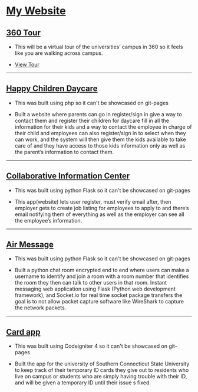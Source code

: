 # [My Website](https://fj99.github.io/My-Projects/)

## [360 Tour](https://github.com/fj99/My-Projects/tree/main/360-tour)
- This will be a virtual tour of the universities’ campus in 360 so it feels like you are walking across campus.

- [View Tour](https://fj99.github.io/My-Projects/360-tour/)
---
## [Happy Children Daycare](https://github.com/fj99/My-Projects/tree/main/Daycare%20System)
- This was built using php so it can't be showcased on git-pages

- Built a website where parents can go in register/sign in give a way to contact them and register their children for daycare fill in all the information for their kids and a way to contact the employee in charge of their child and employees can also register/sign in to select when they can work, and the system will then give them the kids available to take care of and they have access to those kids information only as well as the parent’s information to contact them.

---
## [Collaborative Information Center](https://github.com/fj99/My-Projects/tree/main/Job%20App)
- This was built using python Flask so it can't be showcased on git-pages

- This app(website) lets user register, must verify email after, then employer gets to create job listing for employees to apply to and there’s email notifying them of everything as well as the employer can see all the employee’s information.

---
## [Air Message](https://github.com/fj99/My-Projects/tree/main/Python%20Chat)
- This was built using python Flask so it can't be showcased on git-pages

- Built a python chat room encrypted end to end where users can make a username to identify and join a room with a room number that identifies the room they then can talk to other users in that room. Instant messaging web application using Flask (Python web development framework), and Socket.io for real time socket package transfers the goal is to not allow packet capture software like WireShark to capture the network packets.

---
## [Card app](https://github.com/fj99/My-Projects/tree/main/Card-app)
- This was built using Codeigniter 4 so it can't be showcased on git-pages

- Built the app for the university of Southern Connecticut State University to keep track of their temporary ID cards they give out to residents who live on campus or students who are simply having trouble with their ID, and will be given a temporary ID until their issue s fixed.